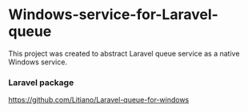 # Windows-service-for-Laravel-queue

This project was created to abstract Laravel queue service as a native Windows service.

### Laravel package
https://github.com/Litiano/Laravel-queue-for-windows
